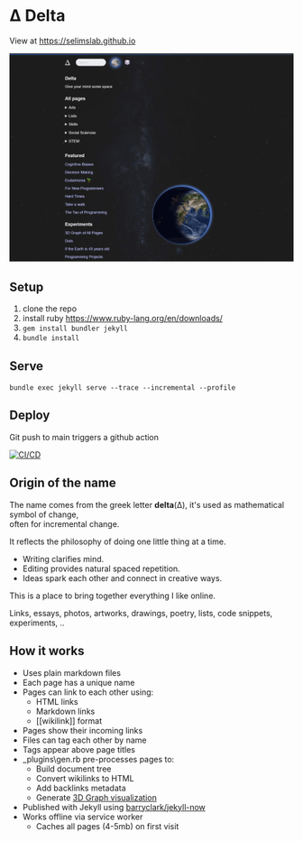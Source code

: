 
# Δ Delta  

View at <https://selimslab.github.io>

![](assets/static/ss.jpg)

## Setup

1. clone the repo
2. install ruby <https://www.ruby-lang.org/en/downloads/>
3. `gem install bundler jekyll`
4. `bundle install`

## Serve
```
bundle exec jekyll serve --trace --incremental --profile
```

## Deploy 

Git push to main triggers a github action 

[![CI/CD](https://github.com/selimslab/selimslab.github.io/actions/workflows/pages.yml/badge.svg)](https://github.com/selimslab/selimslab.github.io/actions/workflows/pages.yml)


## Origin of the name 


The name comes from the greek letter **delta**(Δ), 
it's used as mathematical symbol of change,   
often for incremental change. 

It reflects the philosophy of doing one little thing at a time. 
- Writing clarifies mind.   
- Editing provides natural spaced repetition.  
- Ideas spark each other and connect in creative ways. 

This is a place to bring together everything I like online.  

Links, essays, photos, artworks, drawings, poetry, lists, code snippets, experiments, ..


## How it works 

- Uses plain markdown files
- Each page has a unique name
- Pages can link to each other using:
  - HTML links
  - Markdown links 
  - [[wikilink]] format
- Pages show their incoming links
- Files can tag each other by name
- Tags appear above page titles
- _plugins\gen.rb pre-processes pages to:
  - Build document tree
  - Convert wikilinks to HTML
  - Add backlinks metadata
  - Generate [3D Graph visualization](https://selimslab.github.io/graph-3d)
- Published with Jekyll using [barryclark/jekyll-now](https://github.com/barryclark/jekyll-now)
- Works offline via service worker
  - Caches all pages (4-5mb) on first visit

